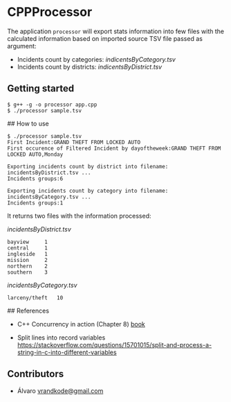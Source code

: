 # CPPProcessor

The application ```processor``` will export stats information into few files with the calculated information based on imported source TSV file
passed as argument:

* Incidents count by categories: _indicentsByCategory.tsv_
* Incidents count by districts:  _indicentsByDistrict.tsv_

## Getting started

```
$ g++ -g -o processor app.cpp
$ ./processor sample.tsv
```

## How to use

```
$ ./processor sample.tsv
First Incident:GRAND THEFT FROM LOCKED AUTO
First occurence of Filtered Incident by dayoftheweek:GRAND THEFT FROM LOCKED AUTO,Monday

Exporting incidents count by district into filename: incidentsByDistrict.tsv ...
Incidents groups:6

Exporting incidents count by category into filename: incidentsByCategory.tsv ...
Incidents groups:1
```

It returns two files with the information processed:

_incidentsByDistrict.tsv_
```
bayview	    1
central	    1
ingleside	1
mission	    2
northern	2
southern	3
```

_incidentsByCategory.tsv_
```
larceny/theft	10
```

## References
* C++ Concurrency in action (Chapter 8) [book](http://www.bogotobogo.com/cplusplus/files/CplusplusConcurrencyInAction_PracticalMultithreading.pdf)

* Split lines into record variables 
https://stackoverflow.com/questions/15701015/split-and-process-a-string-in-c-into-different-variables


## Contributors
* Álvaro vrandkode@gmail.com